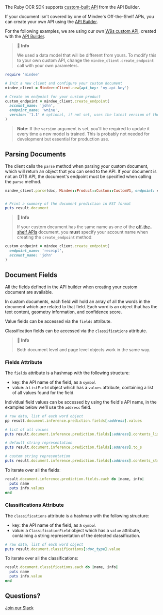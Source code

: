 The Ruby  OCR SDK supports [custom-built API](https://developers.mindee.com/docs/build-your-first-document-parsing-api) from the API Builder.

If your document isn't covered by one of Mindee's Off-the-Shelf APIs, you can create your own API using the
[API Builder](https://developers.mindee.com/docs/overview).

For the following examples, we are using our own [W9s custom API](https://developers.mindee.com/docs/w9-forms-ocr),
created with the [API Builder](https://developers.mindee.com/docs/overview).

> 📘 **Info**
>
> We used a data model that will be different from yours.
> To modify this to your own custom API, change the `mindee_client.create_endpoint` call with your own parameters.

```ruby
require 'mindee'

# Init a new client and configure your custom document
mindee_client = Mindee::Client.new(api_key: 'my-api-key')

# Create an endpoint for your custom product
custom_endpoint = mindee_client.create_endpoint(
  account_name: 'john',
  endpoint_name: 'wnine',
  version: '1.1' # optional, if not set, uses the latest version of the model
)
```

> **Note:** If the `version` argument is set, you'll be required to update it every time a new model is trained.
> This is probably not needed for development but essential for production use.

## Parsing Documents
The client calls the `parse` method when parsing your custom document, which will return an object that you can send to the API.
If your document is not an OTS API, the document's endpoint must be specified when calling the `parse` method.

```ruby
mindee_client.parse(doc, Mindee::Product::Custom::CustomV1, endpoint: custom_endpoint)


# Print a summary of the document prediction in RST format
puts result.document
```

> 📘 **Info**
>
> If your custom document has the same name as one of the [off-the-shelf APIs](https://developers.mindee.com/docs/what-is-off-the-shelf-api) document,
> you **must** specify your account name when creating the `create_endpoint` method:

```ruby
custom_endpoint = mindee_client.create_endpoint(
  endpoint_name: 'receipt',
  account_name: 'john'
)
```

## Document Fields
All the fields defined in the API builder when creating your custom document are available.

In custom documents, each field will hold an array of all the words in the document which are related to that field.
Each word is an object that has the text content, geometry information, and confidence score.

Value fields can be accessed via the `fields` attribute.

Classification fields can be accessed via the `classifications` attribute.

> 📘 **Info**
>
> Both document level and page level objects work in the same way.

### Fields Attribute
The `fields` attribute is a hashmap with the following structure:

* key: the API name of the field, as a `symbol`
* value: a `ListField` object which has a `values` attribute, containing a list of all values found for the field.

Individual field values can be accessed by using the field's API name, in the examples below we'll use the `address` field.

```ruby
# raw data, list of each word object
pp result.document.inference.prediction.fields[:address].values

# list of all values
puts result.document.inference.prediction.fields[:address].contents_list

# default string representation
puts result.document.inference.prediction.fields[:address].to_s

# custom string representation
puts result.document.inference.prediction.fields[:address].contents_str(separator: '_')
```

To iterate over all the fields:
```ruby
result.document.inference.prediction.fields.each do |name, info|
  puts name
  puts info.values
end
```

### Classifications Attribute
The `classifications` attribute is a hashmap with the following structure:

* key: the API name of the field, as a `symbol`
* value: a `ClassificationField` object which has a `value` attribute, containing a string representation of the detected classification.

```ruby
# raw data, list of each word object
puts result.document.classifications[:doc_type].value
```

To iterate over all the classifications:
```ruby
result.document.classifications.each do |name, info|
  puts name
  puts info.value
end
```

## Questions?
[Join our Slack](https://join.slack.com/t/mindee-community/shared_invite/zt-1jv6nawjq-FDgFcF2T5CmMmRpl9LLptw)
